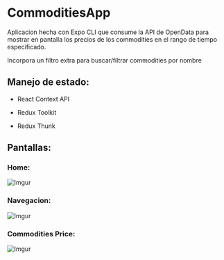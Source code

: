 # CommoditiesApp

Aplicacion hecha con Expo CLI que consume la API de OpenData para mostrar en pantalla los precios de los commodities en el rango de tiempo especificado.

Incorpora un filtro extra para buscar/filtrar commodities por nombre

## Manejo de estado:

- React Context API

- Redux Toolkit

- Redux Thunk


## Pantallas:

### Home:

![Imgur](https://i.imgur.com/JFhbw1k.jpg)


### Navegacion:

![Imgur](https://i.imgur.com/xLpZv4P.jpg)

### Commodities Price:

![Imgur](https://i.imgur.com/3AbjU6f.jpg)
